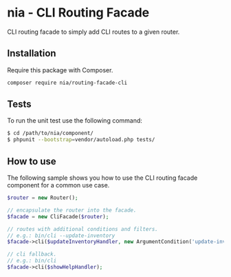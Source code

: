 # nia - CLI Routing Facade

CLI routing facade to simply add CLI routes to a given router.

## Installation

Require this package with Composer.

```bash
composer require nia/routing-facade-cli
```

## Tests
To run the unit test use the following command:

```bash
$ cd /path/to/nia/component/
$ phpunit --bootstrap=vendor/autoload.php tests/
```

## How to use
The following sample shows you how to use the CLI routing facade component for a common use case.

```php
$router = new Router();

// encapsulate the router into the facade.
$facade = new CliFacade($router);

// routes with additional conditions and filters.
// e.g.: bin/cli --update-inventory
$facade->cli($updateInventoryHandler, new ArgumentCondition('update-inventory'), $myFilters);

// cli fallback.
// e.g.: bin/cli
$facade->cli($showHelpHandler);
```

